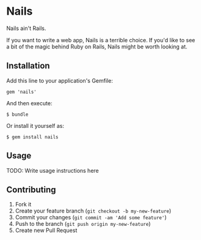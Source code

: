 # Nails

Nails ain't Rails.   

If you want to write a web app, Nails is a terrible choice.
If you'd like to see a bit of the magic behind Ruby on Rails, Nails might be worth looking at.

## Installation

Add this line to your application's Gemfile:

    gem 'nails'

And then execute:

    $ bundle

Or install it yourself as:

    $ gem install nails

## Usage

TODO: Write usage instructions here

## Contributing

1. Fork it
2. Create your feature branch (`git checkout -b my-new-feature`)
3. Commit your changes (`git commit -am 'Add some feature'`)
4. Push to the branch (`git push origin my-new-feature`)
5. Create new Pull Request

